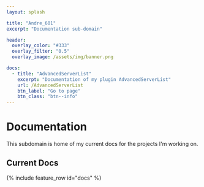 ```yaml
---
layout: splash

title: "Andre_601"
excerpt: "Documentation sub-domain"

header:
  overlay_color: "#333"
  overlay_filter: "0.5"
  overlay_image: /assets/img/banner.png

docs:
  - title: "AdvancedServerList"
    excerpt: "Documentation of my plugin AdvancedServerList"
    url: /AdvancedServerList
    btn_label: "Go to page"
    btn_class: "btn--info"
---
```


# Documentation

This subdomain is home of my current docs for the projects I'm working on.

## Current Docs

{% include feature_row id="docs" %}
